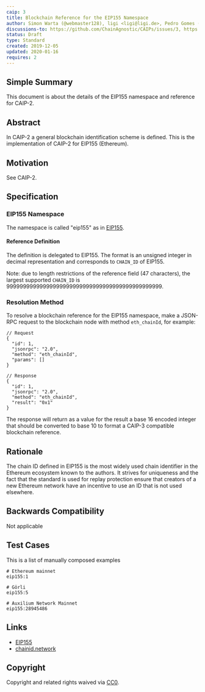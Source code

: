 ```yaml
---
caip: 3
title: Blockchain Reference for the EIP155 Namespace
author: Simon Warta (@webmaster128), ligi <ligi@ligi.de>, Pedro Gomes (@pedrouid)
discussions-to: https://github.com/ChainAgnostic/CAIPs/issues/3, https://github.com/ChainAgnostic/CAIPs/pull/1
status: Draft
type: Standard
created: 2019-12-05
updated: 2020-01-16
requires: 2
---
```


## Simple Summary

This document is about the details of the EIP155 namespace and reference for CAIP-2.

## Abstract

In CAIP-2 a general blockchain identification scheme is defined. This is the
implementation of CAIP-2 for EIP155 (Ethereum).

## Motivation

See CAIP-2.

## Specification

### EIP155 Namespace

The namespace is called "eip155" as in [EIP155](https://eips.ethereum.org/EIPS/eip-155).

#### Reference Definition

The definition is delegated to EIP155. The format is an unsigned integer in decimal representation and corresponds to `CHAIN_ID` of EIP155.

Note: due to length restrictions of the reference field (47 characters), the largest supported `CHAIN_ID` is 99999999999999999999999999999999999999999999999.

### Resolution Method

To resolve a blockchain reference for the EIP155 namespace, make a JSON-RPC request to the blockchain node with method `eth_chainId`, for example:

```jsonc
// Request
{
  "id": 1,
  "jsonrpc": "2.0",
  "method": "eth_chainId",
  "params": []
}

// Response
{
  "id": 1,
  "jsonrpc": "2.0",
  "method": "eth_chainId",
  "result": "0x1"
}
```
The response will return as a value for the result a base 16 encoded integer that should be converted to base 10 to format a CAIP-3 compatible blockchain reference.


## Rationale

The chain ID defined in EIP155 is the most widely used chain identifier in the Ethereum ecosystem known to the authors. It strives for uniqueness and the fact that the standard is used for replay protection ensure that creators of a new Ethereum network have an incentive to use an ID that is not used elsewhere.

## Backwards Compatibility

Not applicable

## Test Cases

This is a list of manually composed examples

```
# Ethereum mainnet
eip155:1

# Görli
eip155:5

# Auxilium Network Mainnet
eip155:28945486
```

## Links

- [EIP155](https://eips.ethereum.org/EIPS/eip-155)
- [chainid.network](https://chainid.network/)

## Copyright

Copyright and related rights waived via [CC0](https://creativecommons.org/publicdomain/zero/1.0/).

